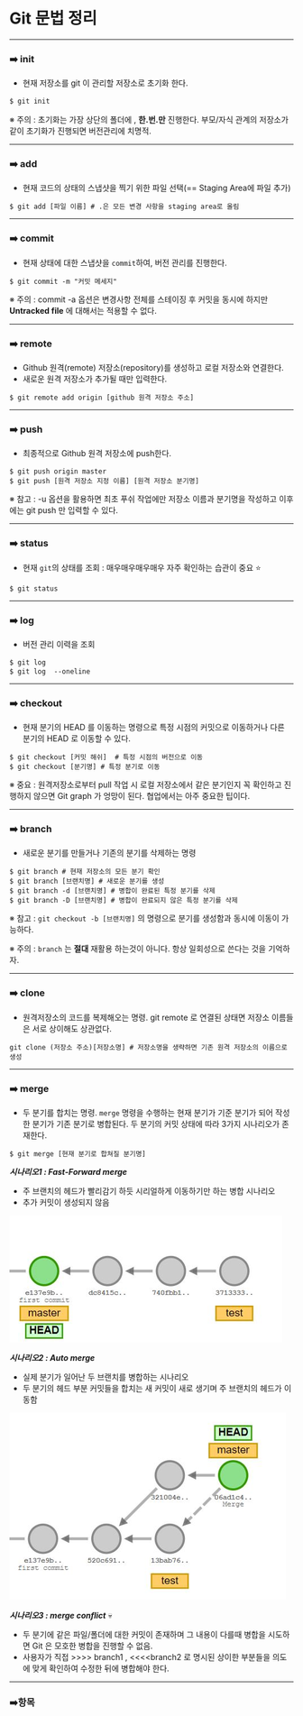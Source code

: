 # Git 문법 정리

---



### :arrow_right: init

- 현재 저장소를 git 이 관리할 저장소로 초기화 한다.

```bash
$ git init
```

※ 주의 : 초기화는 가장 상단의 폴더에 , __한.번.만__ 진행한다. 부모/자식 관계의 저장소가 같이 초기화가 진행되면 버전관리에 치명적.

---

 

### :arrow_right: add

- 현재 코드의 상태의 스냅샷을 찍기 위한 파일 선택(== Staging Area에 파일 추가)

```shell
$ git add [파일 이름] # .은 모든 변경 사항을 staging area로 올림
```

---



### :arrow_right: commit 

- 현재 상태에 대한 스냅샷을 `commit`하여, 버전 관리를 진행한다.

```shell
$ git commit -m "커밋 메세지"
```

※ 주의 : commit -a 옵션은 변경사항 전체를 스테이징 후 커밋을 동시에 하지만 __Untracked file__ 에 대해서는 적용할 수 없다.

---



### :arrow_right: remote

- Github 원격(remote) 저장소(repository)를 생성하고 로컬 저장소와 연결한다.
- 새로운 원격 저장소가 추가될 때만 입력한다.

 ```shell
$ git remote add origin [github 원격 저장소 주소]
 ```

---



### :arrow_right: push

- 최종적으로 Github 원격 저장소에 push한다.

```shell
$ git push origin master
$ git push [원격 저장소 지정 이름] [원격 저장소 분기명]
```

※ 참고 : -u 옵션을 활용하면 최초 푸쉬 작업에만 저장소 이름과 분기명을 작성하고 이후에는 git push 만 입력할 수 있다.

---



### :arrow_right: status

- 현재 `git`의 상태를 조회  : 매우매우매우매우 자주 확인하는 습관이 중요 :star:

```shell
$ git status
```

---



### :arrow_right: log

- 버전 관리 이력을 조회

```shell
$ git log
$ git log  --oneline
```

---



### :arrow_right: checkout 

- 현재 분기의 HEAD 를 이동하는 명령으로 특정 시점의 커밋으로 이동하거나 다른 분기의 HEAD 로 이동할 수 있다.

```shell
$ git checkout [커밋 해쉬]  # 특정 시점의 버전으로 이동
$ git checkout [분기명] # 특정 분기로 이동
```

※ 중요 : 원격저장소로부터 pull 작업 시 로컬 저장소에서 같은 분기인지 꼭 확인하고 진행하지 않으면 Git graph 가 엉망이 된다. 협업에서는 아주 중요한 팁이다.

---



### :arrow_right: branch

- 새로운 분기를 만들거나 기존의 분기를 삭제하는 명령

```shell
$ git branch # 현재 저장소의 모든 분기 확인
$ git branch [브랜치명] # 새로운 분기를 생성
$ git branch -d [브랜치명] # 병합이 완료된 특정 분기를 삭제
$ git branch -D [브랜치명] # 병합이 완료되지 않은 특정 분기를 삭제
```

※ 참고 : `git checkout -b [브랜치명]` 의 명령으로 분기를 생성함과 동시에 이동이 가능하다.

※ 주의 : `branch` 는 __절대__ 재활용 하는것이 아니다. 항상 일회성으로 쓴다는 것을 기억하자.

---



### :arrow_right: clone

- 원격저장소의 코드를 복제해오는 명령. git remote 로 연결된 상태면 저장소 이름들은 서로 상이해도 상관없다.

```shell
git clone (저장소 주소)[저장소명] # 저장소명을 생략하면 기존 원격 저장소의 이름으로 생성
```

---



### :arrow_right: merge

- 두 분기를 합치는 명령. `merge` 명령을 수행하는 현재 분기가 기준 분기가 되어 작성한 분기가 기존 분기로 병합된다. 두 분기의 커밋 상태에 따라 3가지 시나리오가 존재한다.

```shell
$ git merge [현재 분기로 합쳐질 분기명]
```



___시나리오1 : Fast-Forward merge___

- 주 브랜치의 헤드가 빨리감기 하듯 시리얼하게 이동하기만 하는 병합 시나리오
- 추가 커밋이 생성되지 않음

![ff merge](../assets/ff_merge.png)

___시나리오2 : Auto merge___

- 실제 분기가 일어난 두 브랜치를 병합하는 시나리오
- 두 분기의 헤드 부분 커밋들을 합치는 새 커밋이 새로 생기며 주 브랜치의 헤드가 이동함

![auto merge](../assets/auto_merge.png)

___시나리오3 : merge conflict___ :skull:

- 두 분기에 같은 파일/폴더에 대한 커밋이 존재하며 그 내용이 다를때 병합을 시도하면 Git 은 모호한 병합을 진행할 수 없음.
- 사용자가 직접 >>>> branch1 , <<<<branch2 로 명시된 상이한 부분들을 의도에 맞게 확인하여 수정한 뒤에 병합해야 한다.

---



### :arrow_right:항목
